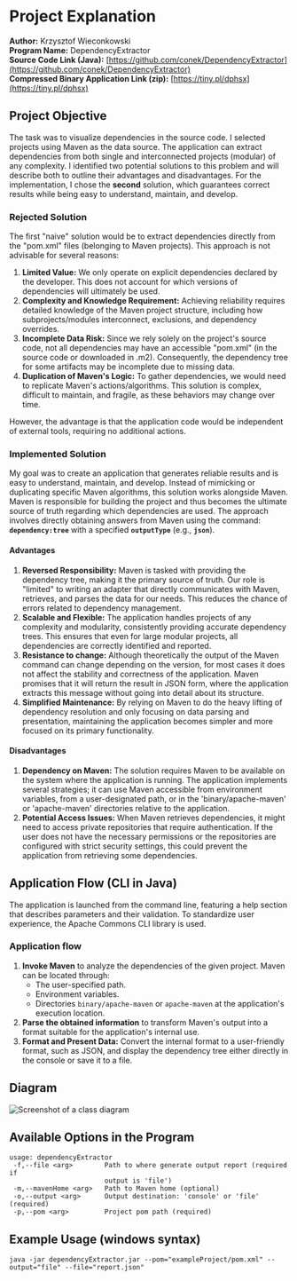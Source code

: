 # Project Explanation

**Author:** Krzysztof Wieconkowski  
**Program Name:** DependencyExtractor  
**Source Code Link (Java):** [https://github.com/conek/DependencyExtractor](https://github.com/conek/DependencyExtractor)  
**Compressed Binary Application Link (zip):** [https://tiny.pl/dphsx](https://tiny.pl/dphsx)  

## Project Objective

The task was to visualize dependencies in the source code. I selected projects using Maven as the data source. The application can extract dependencies from both single and interconnected projects (modular) of any complexity. I identified two potential solutions to this problem and will describe both to outline their advantages and disadvantages. For the implementation, I chose the **second** solution, which guarantees correct results while being easy to understand, maintain, and develop.

### Rejected Solution

The first "naive" solution would be to extract dependencies directly from the "pom.xml" files (belonging to Maven projects). This approach is not advisable for several reasons:

1. **Limited Value:** We only operate on explicit dependencies declared by the developer. This does not account for which versions of dependencies will ultimately be used.
2. **Complexity and Knowledge Requirement:** Achieving reliability requires detailed knowledge of the Maven project structure, including how subprojects/modules interconnect, exclusions, and dependency overrides.
3. **Incomplete Data Risk:** Since we rely solely on the project's source code, not all dependencies may have an accessible "pom.xml" (in the source code or downloaded in .m2). Consequently, the dependency tree for some artifacts may be incomplete due to missing data.
4. **Duplication of Maven's Logic:** To gather dependencies, we would need to replicate Maven's actions/algorithms. This solution is complex, difficult to maintain, and fragile, as these behaviors may change over time.

However, the advantage is that the application code would be independent of external tools, requiring no additional actions.

### Implemented Solution

My goal was to create an application that generates reliable results and is easy to understand, maintain, and develop. Instead of mimicking or duplicating specific Maven algorithms, this solution works alongside Maven. Maven is responsible for building the project and thus becomes the ultimate source of truth regarding which dependencies are used. The approach involves directly obtaining answers from Maven using the command: **`dependency:tree`** with a specified **`outputType`** (e.g., **`json`**).

#### Advantages

1. **Reversed Responsibility:** Maven is tasked with providing the dependency tree, making it the primary source of truth. Our role is "limited" to writing an adapter that directly communicates with Maven, retrieves, and parses the data for our needs. This reduces the chance of errors related to dependency management.
2. **Scalable and Flexible:** The application handles projects of any complexity and modularity, consistently providing accurate dependency trees. This ensures that even for large modular projects, all dependencies are correctly identified and reported.
3. **Resistance to change:** Although theoretically the output of the Maven command can change depending on the version, for most cases it does not affect the stability and correctness of the application. Maven promises that it will return the result in JSON form, where the application extracts this message without going into detail about its structure. 
4. **Simplified Maintenance:** By relying on Maven to do the heavy lifting of dependency resolution and only focusing on data parsing and presentation, maintaining the application becomes simpler and more focused on its primary functionality.

#### Disadvantages

1. **Dependency on Maven:** The solution requires Maven to be available on the system where the application is running. The application implements several strategies; it can use Maven accessible from environment variables, from a user-designated path, or in the 'binary/apache-maven' or 'apache-maven' directories relative to the application.
2. **Potential Access Issues:** When Maven retrieves dependencies, it might need to access private repositories that require authentication. If the user does not have the necessary permissions or the repositories are configured with strict security settings, this could prevent the application from retrieving some dependencies.

## Application Flow (CLI in Java)

The application is launched from the command line, featuring a help section that describes parameters and their validation. To standardize user experience, the Apache Commons CLI library is used.

### Application flow

1. **Invoke Maven** to analyze the dependencies of the given project. Maven can be located through:
   - The user-specified path.
   - Environment variables.
   - Directories `binary/apache-maven` or `apache-maven` at the application's execution location.
2. **Parse the obtained information** to transform Maven's output into a format suitable for the application's internal use.
3. **Format and Present Data:** Convert the internal format to a user-friendly format, such as JSON, and display the dependency tree either directly in the console or save it to a file.

## Diagram

![Screenshot of a class diagram](https://www.dropbox.com/scl/fi/55rletfruuidso6u2c2mo/classDiagram.png?rlkey=0nrk1ldohugn2jmmt9ywm54oe&st=vij9zet3&dl=1)

## Available Options in the Program

```
usage: dependencyExtractor
 -f,--file <arg>        Path to where generate output report (required if
                        output is 'file')
 -m,--mavenHome <arg>   Path to Maven home (optional)
 -o,--output <arg>      Output destination: 'console' or 'file' (required)
 -p,--pom <arg>         Project pom path (required)
```

## Example Usage (windows syntax)

```
java -jar dependencyExtractor.jar --pom="exampleProject/pom.xml" --output="file" --file="report.json"
```
